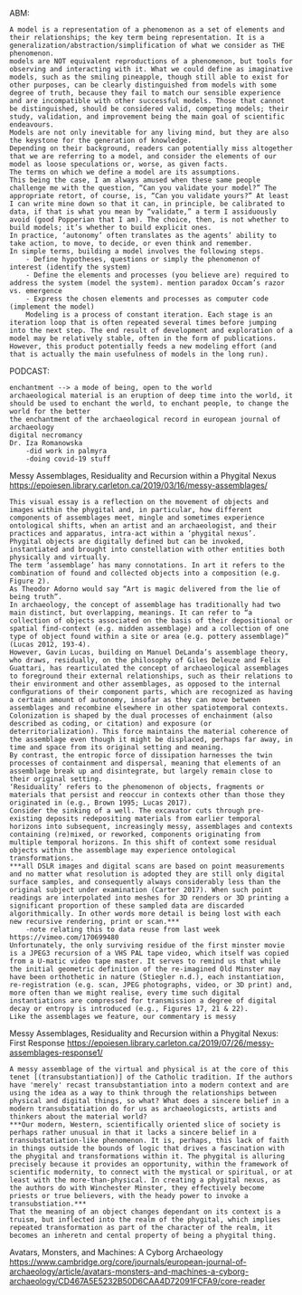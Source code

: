 ABM:

    A model is a representation of a phenomenon as a set of elements and their relationships; the key term being representation. It is a generalization/abstraction/simplification of what we consider as THE phenomenon.
    models are NOT equivalent reproductions of a phenomenon, but tools for observing and interacting with it. What we could define as imaginative models, such as the smiling pineapple, though still able to exist for other purposes, can be clearly distinguished from models with some degree of truth, because they fail to match our sensible experience and are incompatible with other successful models. Those that cannot be distinguished, should be considered valid, competing models; their study, validation, and improvement being the main goal of scientific endeavours.
    Models are not only inevitable for any living mind, but they are also the keystone for the generation of knowledge. 
    Depending on their background, readers can potentially miss altogether that we are referring to a model, and consider the elements of our model as loose speculations or, worse, as given facts.
    The terms on which we define a model are its assumptions. 
    This being the case, I am always amused when these same people challenge me with the question, “Can you validate your model?” The appropriate retort, of course, is, “Can you validate yours?” At least I can write mine down so that it can, in principle, be calibrated to data, if that is what you mean by “validate,” a term I assiduously avoid (good Popperian that I am). The choice, then, is not whether to build models; it’s whether to build explicit ones. 
    In practice, ‘autonomy’ often translates as the agents’ ability to take action, to move, to decide, or even think and remember. 
    In simple terms, building a model involves the following steps.
        - Define hypotheses, questions or simply the phenomenon of interest (identify the system)
        - Define the elements and processes (you believe are) required to address the system (model the system). mention paradox Occam’s razor vs. emergence
        - Express the chosen elements and processes as computer code (implement the model)
        Modeling is a process of constant iteration. Each stage is an iteration loop that is often repeated several times before jumping into the next step. The end result of development and exploration of a model may be relatively stable, often in the form of publications. However, this product potentially feeds a new modeling effort (and that is actually the main usefulness of models in the long run).

PODCAST:

    enchantment --> a mode of being, open to the world
    archaeological material is an eruption of deep time into the world, it should be used to enchant the world, to enchant people, to change the world for the better
    the enchantment of the archaeological record in european journal of archaeology
    digital necromancy
    Dr. Iza Romanowska
        -did work in palmyra
        -doing covid-19 stuff

Messy Assemblages, Residuality and Recursion within a Phygital Nexus
https://epoiesen.library.carleton.ca/2019/03/16/messy-assemblages/

    This visual essay is a reflection on the movement of objects and images within the phygital and, in particular, how different components of assemblages meet, mingle and sometimes experience ontological shifts, when an artist and an archaeologist, and their practices and apparatus, intra-act within a ‘phygital nexus’.
    Phygital objects are digitally defined but can be invoked, instantiated and brought into constellation with other entities both physically and virtually.
    The term ‘assemblage’ has many connotations. In art it refers to the combination of found and collected objects into a composition (e.g. Figure 2). 
    As Theodor Adorno would say “Art is magic delivered from the lie of being truth”. 
    In archaeology, the concept of assemblage has traditionally had two main distinct, but overlapping, meanings. It can refer to “a collection of objects associated on the basis of their depositional or spatial find-context (e.g. midden assemblage) and a collection of one type of object found within a site or area (e.g. pottery assemblage)” (Lucas 2012, 193-4). 
    However, Gavin Lucas, building on Manuel DeLanda’s assemblage theory, who draws, residually, on the philosophy of Giles Deleuze and Felix Guattari, has rearticulated the concept of archaeological assemblages to foreground their external relationships, such as their relations to their environment and other assemblages, as opposed to the internal conﬁgurations of their component parts, which are recognized as having a certain amount of autonomy, insofar as they can move between assemblages and recombine elsewhere in other spatiotemporal contexts.
    Colonization is shaped by the dual processes of enchainment (also described as coding, or citation) and exposure (or deterritorialization). This force maintains the material coherence of the assemblage even though it might be displaced, perhaps far away, in time and space from its original setting and meaning. 
    By contrast, the entropic force of dissipation harnesses the twin processes of containment and dispersal, meaning that elements of an assemblage break up and disintegrate, but largely remain close to their original setting. 
    ‘Residuality’ refers to the phenomenon of objects, fragments or materials that persist and reoccur in contexts other than those they originated in (e.g., Brown 1995; Lucas 2017).
    Consider the sinking of a well. The excavator cuts through pre-existing deposits redepositing materials from earlier temporal horizons into subsequent, increasingly messy, assemblages and contexts containing (re)mixed, or reworked, components originating from multiple temporal horizons. In this shift of context some residual objects within the assemblage may experience ontological transformations.
    ***all DSLR images and digital scans are based on point measurements and no matter what resolution is adopted they are still only digital surface samples, and consequently always considerably less than the original subject under examination (Carter 2017). When such point readings are interpolated into meshes for 3D renders or 3D printing a significant proportion of these sampled data are discarded algorithmically. In other words more detail is being lost with each new recursive rendering, print or scan.***
        -note relating this to data reuse from last week
    https://vimeo.com/170699480
    Unfortunately, the only surviving residue of the first minster movie is a JPEG3 recursion of a VHS PAL tape video, which itself was copied from a U-matic video tape master. It serves to remind us that while the initial geometric definition of the re-imagined Old Minster may have been orthothetic in nature (Stiegler n.d.), each instantiation, re-registration (e.g. scan, JPEG photographs, video, or 3D print) and, more often than we might realise, every time such digital instantiations are compressed for transmission a degree of digital decay or entropy is introduced (e.g., Figures 17, 21 & 22). 
    Like the assemblages we feature, our commentary is messy

Messy Assemblages, Residuality and Recursion within a Phygital Nexus: First Response
https://epoiesen.library.carleton.ca/2019/07/26/messy-assemblages-response1/

    A messy assemblage of the virtual and physical is at the core of this tenet [(transubstantiation)] of the Catholic tradition. If the authors have 'merely' recast transubstantiation into a modern context and are using the idea as a way to think through the relationships between physical and digital things, so what? What does a sincere belief in a modern transubstatiation do for us as archaeologicsts, artists and thinkers about the material world?
    ***Our modern, Western, scientifically oriented slice of society is perhaps rather unusual in that it lacks a sincere belief in a transubstatiation-like phenomenon. It is, perhaps, this lack of faith in things outside the bounds of logic that drives a fascination with the phygital and transformations within it. The phygital is alluring precisely because it provides an opportunity, within the framework of scientific modernity, to connect with the mystical or spiritual, or at least with the more-than-physical. In creating a phygital nexus, as the authors do with Winchester Minster, they effectively become priests or true believers, with the heady power to invoke a transubstiation.***
    That the meaning of an object changes dependant on its context is a truism, but inflected into the realm of the phygital, which implies repeated transformation as part of the character of the realm, it becomes an inheretn and cental property of being a phygital thing.

Avatars, Monsters, and Machines: A Cyborg Archaeology
https://www.cambridge.org/core/journals/european-journal-of-archaeology/article/avatars-monsters-and-machines-a-cyborg-archaeology/CD467A5E5232B50D6CAA4D72091FCFA9/core-reader


